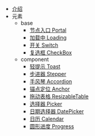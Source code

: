 - [介绍]()
- 元素
  - base
    - [节点入口 Portal](elements/basics/Portal.md)
    - [加载中 Loading](elements/basics/Loading.md)
    - [开关 Switch](elements/basics/Switch.md)
    - [复选框 CheckBox](elements/basics/CheckBox.md)
  - component
    - [轻提示 Toast](elements/components/Toast.md)
    - [步进器 Stepper](elements/components/Stepper.md)
    - [手风琴 Accordion](elements/components/Accordion.md)
    - [锚点定位 Anchor](elements/components/Anchor.md)
    - [拖动表格 ResizableTable](elements/components/ResizableTable.md)
    - [选择器 Picker](elements/components/Picker.md)
    - [日期选择器 DatePicker](elements/components/DatePicker.md)
    - [日历 Calendar](elements/components/Calendar.md)
    - [圆形进度 Progress](elements/components/Progress.md)



